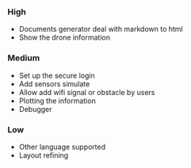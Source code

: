 ### High

- Documents generator deal with markdown to html
- Show the drone information

### Medium

- Set up the secure login
- Add sensors simulate
- Allow add wifi signal or obstacle by users
- Plotting the information
- Debugger

### Low

- Other language supported
- Layout refining
